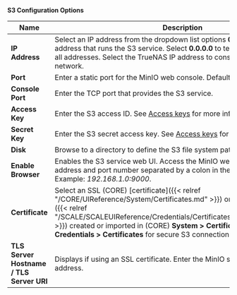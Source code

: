 ---
---

**S3 Configuration Options**

| Name | Description |
|------|-------------|
| **IP Address** | Select an IP address from the dropdown list options **0.0.0.0**, **::**, or enter the IP address that runs the S3 service. Select **0.0.0.0** to tell the server to listen on all addresses. Select the TrueNAS IP address to constrain it to a specific network. |
| **Port** | Enter a static port for the MinIO web console. Default is 9001. |
| **Console Port** | Enter the TCP port that provides the S3 service. |
| **Access Key** | Enter the S3 access ID. See [Access keys](https://docs.aws.amazon.com/general/latest/gr/aws-sec-cred-types.html#access-keys-and-secret-access-keys) for more information. |
| **Secret Key** | Enter the S3 secret access key. See [Access keys](https://docs.aws.amazon.com/general/latest/gr/aws-sec-cred-types.html#access-keys-and-secret-access-keys) for more information. |
| **Disk** | Browse to a directory to define the S3 file system path. |
| **Enable Browser** | Enables the S3 service web UI. Access the MinIO web UI by entering the IP address and port number separated by a colon in the browser address bar. Example: *192.168.1.0:9000*. |
| **Certificate** | Select an SSL (CORE) [certificate]({{< relref "/CORE/UIReference/System/Certificates.md" >}}) or (SCALE) [certificate]({{< relref "/SCALE/SCALEUIReference/Credentials/Certificates/CertificatesSCALE.md" >}}) created or imported in (CORE) **System > Certificates > Add** or (SCALE) **Credentials > Certificates** for secure S3 connections. |
| **TLS Server Hostname / TLS Server URI**  | Displays if using an SSL certificate. Enter the MinIO server proxy-able address. |
